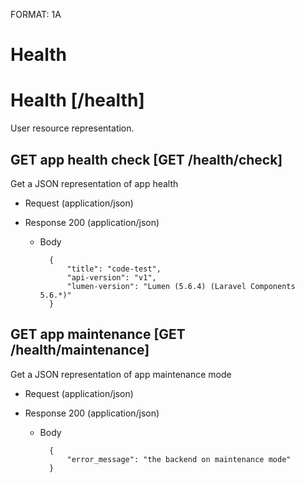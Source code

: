 FORMAT: 1A

# Health

# Health [/health]
User resource representation.

## GET app health check [GET /health/check]
Get a JSON representation of app health

+ Request (application/json)

+ Response 200 (application/json)
    + Body

            {
                "title": "code-test",
                "api-version": "v1",
                "lumen-version": "Lumen (5.6.4) (Laravel Components 5.6.*)"
            }

## GET app maintenance [GET /health/maintenance]
Get a JSON representation of app maintenance mode

+ Request (application/json)

+ Response 200 (application/json)
    + Body

            {
                "error_message": "the backend on maintenance mode"
            }